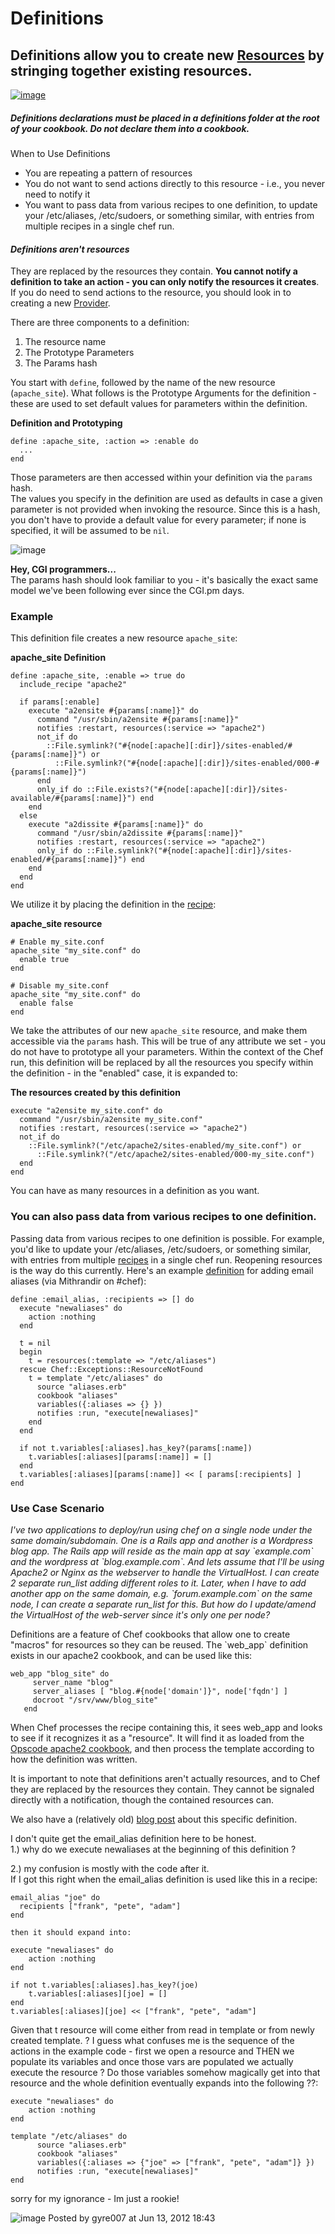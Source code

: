 Definitions
===========

  

**Definitions allow you to create new [Resources](Resources.html "Resources") by stringing together existing resources.**
-------------------------------------------------------------------------------------------------------------------------

[![image](../attachments/thumbnails/1179788/21463233)](http://wiki.opscode.com/download../attachments/1179788/prod6402_dt.png)

##### Definitions declarations must be placed in a definitions folder at the root of your cookbook. Do not declare them into a cookbook.

#### 

When to Use Definitions

-   You are repeating a pattern of resources
-   You do not want to send actions directly to this resource - i.e.,
    you never need to notify it
-   You want to pass data from various recipes to one definition, to
    update your /etc/aliases, /etc/sudoers, or something similar, with
    entries from multiple recipes in a single chef run.

  

#### *Definitions aren't resources*

They are replaced by the resources they contain. **You cannot notify a
definition to take an action - you can only notify the resources it
creates**. If you do need to send actions to the resource, you should
look in to creating a new [Provider](Providers.html "Providers").

  
There are three components to a definition:  
 1. The resource name  
 2. The Prototype Parameters  
 3. The Params hash

  
 You start with `define`, followed by the name of the new resource
(`apache_site`). What follows is the Prototype Arguments for the
definition - these are used to set default values for parameters within
the definition.

**Definition and Prototyping**

    define :apache_site, :action => :enable do
      ...
    end

Those parameters are then accessed within your definition via the
`params` hash.   
 The values you specify in the definition are used as defaults in case a
given parameter is not provided when invoking the resource. Since this
is a hash, you don't have to provide a default value for every
parameter; if none is specified, it will be assumed to be `nil`.   

![image](images/icons/emoticons/check.gif)

**Hey, CGI programmers...**  
The params hash should look familiar to you - it's basically the exact
same model we've been following ever since the CGI.pm days.

  

### Example

This definition file creates a new resource `apache_site`:

**apache\_site Definition**

    define :apache_site, :enable => true do
      include_recipe "apache2"

      if params[:enable]
        execute "a2ensite #{params[:name]}" do
          command "/usr/sbin/a2ensite #{params[:name]}"
          notifies :restart, resources(:service => "apache2")
          not_if do
            ::File.symlink?("#{node[:apache][:dir]}/sites-enabled/#{params[:name]}") or
              ::File.symlink?("#{node[:apache][:dir]}/sites-enabled/000-#{params[:name]}")
          end
          only_if do ::File.exists?("#{node[:apache][:dir]}/sites-available/#{params[:name]}") end
        end
      else
        execute "a2dissite #{params[:name]}" do
          command "/usr/sbin/a2dissite #{params[:name]}"
          notifies :restart, resources(:service => "apache2")
          only_if do ::File.symlink?("#{node[:apache][:dir]}/sites-enabled/#{params[:name]}") end
        end
      end
    end

We utilize it by placing the definition in the
[recipe](Recipes.html "Recipes"):

**apache\_site resource**

    # Enable my_site.conf
    apache_site "my_site.conf" do
      enable true
    end

    # Disable my_site.conf
    apache_site "my_site.conf" do
      enable false
    end

We take the attributes of our new `apache_site` resource, and make them
accessible via the `params` hash. This will be true of any attribute we
set - you do not have to prototype all your parameters. Within the
context of the Chef run, this definition will be replaced by all the
resources you specify within the definition - in the "enabled" case, it
is expanded to:

**The resources created by this definition**

    execute "a2ensite my_site.conf" do
      command "/usr/sbin/a2ensite my_site.conf"
      notifies :restart, resources(:service => "apache2")
      not_if do 
        ::File.symlink?("/etc/apache2/sites-enabled/my_site.conf") or
          ::File.symlink?("/etc/apache2/sites-enabled/000-my_site.conf")
      end
    end

You can have as many resources in a definition as you want.

### You can also pass data from various recipes to one definition.

Passing data from various recipes to one definition is possible. For
example, you'd like to update your /etc/aliases, /etc/sudoers, or
something similar, with entries from multiple
[recipes](Recipes.html "Recipes") in a single chef run. Reopening
resources is the way do this currently. Here's an example
[definition]( "Definitions") for adding email aliases (via Mithrandir on
\#chef):

    define :email_alias, :recipients => [] do
      execute "newaliases" do
        action :nothing
      end

      t = nil
      begin
        t = resources(:template => "/etc/aliases")
      rescue Chef::Exceptions::ResourceNotFound
        t = template "/etc/aliases" do
          source "aliases.erb"
          cookbook "aliases"
          variables({:aliases => {} })
          notifies :run, "execute[newaliases]"
        end
      end

      if not t.variables[:aliases].has_key?(params[:name])
        t.variables[:aliases][params[:name]] = []
      end
      t.variables[:aliases][params[:name]] << [ params[:recipients] ]
    end

  

### Use Case Scenario

*I've two applications to deploy/run using chef on a single node under
the same domain/subdomain. One is a Rails app and another is a Wordpress
blog app. The Rails app will reside as the main app at say
\`example.com\` and the wordpress at \`blog.example.com\`. And lets
assume that I'll be using Apache2 or Nginx as the webserver to handle
the VirtualHost. I can create 2 separate run\_list adding different
roles to it. Later, when I have to add another app on the same domain,
e.g. \`forum.example.com\` on the same node, I can create a separate
run\_list for this. But how do I update/amend the VirtualHost of the
web-server since it's only one per node?*

Definitions are a feature of Chef cookbooks that allow one to create
"macros" for resources so they can be reused. The \`web\_app\`
definition exists in our apache2 cookbook, and can be used like this:

    web_app "blog_site" do
         server_name "blog"
         server_aliases [ "blog.#{node['domain']}", node['fqdn'] ]
         docroot "/srv/www/blog_site"
       end

When Chef processes the recipe containing this, it sees web\_app and
looks to see if it recognizes it as a "resource". It will find it as
loaded from the [Opscode apache2
cookbook](http://community.opscode.com/cookbooks/apache2), and then
process the template according to how the definition was written.

It is important to note that definitions aren't actually resources, and
to Chef they are replaced by the resources they contain. They cannot be
signaled directly with a notification, though the contained resources
can.

We also have a (relatively old) [blog
post](http://www.opscode.com/blog/2009/03/31/web-applications-are-a-breeze-with-chef/)
about this specific definition.

  
  
  
  

  

I don't quite get the email\_alias definition here to be honest.  
 1.) why do we execute newaliases at the beginning of this definition ?

2.) my confusion is mostly with the code after it.  
 If I got this right when the email\_alias definition is used like this
in a recipe:

    email_alias "joe" do
      recipients ["frank", "pete", "adam"]
    end

    then it should expand into:

    execute "newaliases" do
        action :nothing
    end

    if not t.variables[:aliases].has_key?(joe)
        t.variables[:aliases][joe] = []
    end
    t.variables[:aliases][joe] << ["frank", "pete", "adam"]

Given that t resource will come either from read in template or from
newly created template. ? I guess what confuses me is the sequence of
the actions in the example code - first we open a resource and THEN we
populate its variables and once those vars are populated we actually
execute the resource ? Do those variables somehow magically get into
that resource and the whole definition eventually expands into the
following ??:

    execute "newaliases" do
        action :nothing
    end

    template "/etc/aliases" do
          source "aliases.erb"
          cookbook "aliases"
          variables({:aliases => {"joe" => ["frank", "pete", "adam"]} })
          notifies :run, "execute[newaliases]"
    end

sorry for my ignorance - Im just a rookie!

![image](images/icons/comment_16.gif) Posted by gyre007 at Jun 13, 2012
18:43
